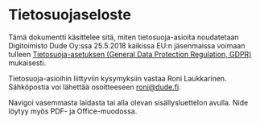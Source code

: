 # Tietosuojaseloste

Tämä dokumentti käsittelee sitä, miten tietosuoja-asioita noudatetaan Digitoimisto Dude Oy:ssa 25.5.2018 kaikissa EU:n jäsenmaissa voimaan tulleen [Tietosuoja-asetuksen (General Data Protection Regulation, GDPR)](https://www.tietosuoja.fi/fi/index/euntietosuojauudistus.html) mukaisesti.

Tietosuoja-asioihin liittyviin kysymyksiin vastaa Roni Laukkarinen. Sähköpostia voi lähettää osoitteeseen [roni@dude.fi](mailto:roni@dude.fi).

Navigoi vasemmasta laidasta tai alla olevan sisällysluettelon avulla. Nide löytyy myös PDF- ja Office-muodossa.
